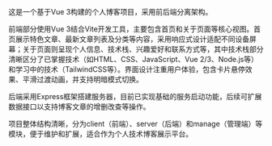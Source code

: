 这是一个基于Vue 3构建的个人博客项目，采用前后端分离架构。

前端部分使用Vue 3结合Vite开发工具，主要包含首页和关于页面等核心视图。首页展示特色文章、最新文章列表及分类等内容，采用响应式设计适配不同设备屏幕；关于页面则呈现个人信息、技术栈、兴趣爱好和联系方式等，其中技术栈部分清晰区分了已掌握技术（如HTML、CSS、JavaScript、Vue 2/3、Node.js等）和学习中的技术（TailwindCSS等）。界面设计注重用户体验，包含卡片悬停效果、平滑过渡动画，并支持明暗模式切换。

后端采用Express框架搭建服务器，目前已实现基础的服务启动功能，后续可扩展数据接口以支持博客文章的增删改查等操作。

项目整体结构清晰，分为client（前端）、server（后端）和manage（管理端）等模块，便于维护和扩展，适合作为个人技术博客展示平台。

